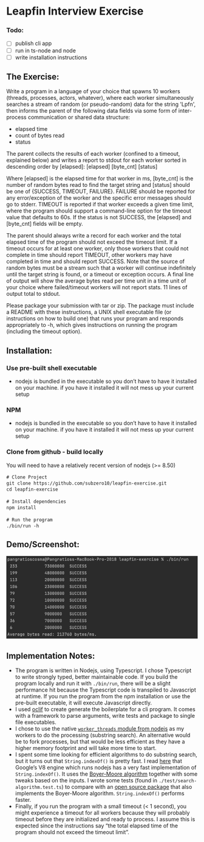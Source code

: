 # Leapfin Interview Exercise

### Todo:

- [ ] publish cli app
- [ ] run in ts-node and node
- [ ] write installation instructions

## The Exercise:

Write a program in a language of your choice that spawns 10 workers (threads, processes, actors, whatever), where each worker simultaneously searches a stream of random (or pseudo-random) data for the string 'Lpfn', then informs the parent of the following data fields via some form of inter-process communication or shared data structure:
* elapsed time
* count of bytes read
* status

The parent collects the results of each worker (confined to a timeout, explained below) and writes a report to stdout for each worker sorted in descending order by [elapsed]:
[elapsed] [byte_cnt] [status]

Where [elapsed] is the elapsed time for that worker in ms, [byte_cnt] is the number of random bytes read to find the target string and [status] should be one of {SUCCESS, TIMEOUT, FAILURE}. FAILURE should be reported for any error/exception of the worker and the specific error messages should go to stderr. TIMEOUT is reported if that worker exceeds a given time limit, where the program should support a command-line option for the timeout value that defaults to 60s. If the status is not SUCCESS, the [elapsed] and [byte_cnt] fields will be empty.

The parent should always write a record for each worker and the total elapsed time of the program should not exceed the timeout limit. If a timeout occurs for at least one worker, only those workers that could not complete in time should report TIMEOUT, other workers may have completed in time and should report SUCCESS. Note that the source of random bytes must be a stream such that a worker will continue indefinitely until the target string is found, or a timeout or exception occurs. A final line of output will show the average bytes read per time unit in a time unit of your choice where failed/timeout workers will not report stats. 11 lines of output total to stdout.

Please package your submission with tar or zip. The package must include a README with these instructions, a UNIX shell executable file (or instructions on how to build one) that runs your program and responds appropriately to -h, which gives instructions on running the program (including the timeout option).

## Installation:

### Use pre-built shell executable

- nodejs is bundled in the executable so you don’t have to have it installed on your machine. if you have it installed it will not mess up your current setup

### NPM

- nodejs is bundled in the executable so you don’t have to have it installed on your machine. if you have it installed it will not mess up your current setup 

### Clone from github - build locally

You will need to have a relatively recent version of nodejs (>= 8.50)
```shell
# Clone Project
git clone https://github.com/subzero10/leapfin-exercise.git
cd leapfin-exercise

# Install dependencies
npm install

# Run the program
./bin/run -h
```

    
## Demo/Screenshot:

![screenshot.png](screenshot.png)

## Implementation Notes:

- The program is written in Nodejs, using Typescript. I chose Typescript to write strongly typed, better maintainable code. If you build the program locally and run it with `./bin/run`, there will be a slight performance hit because the Typescript code is transpiled to Javascript at runtime. If you run the program from the npm installation or use the pre-built executable, it will execute Javascript directly.
- I used [oclif](https://oclif.io/) to create generate the boilerplate for a cli program. It comes with a framework to parse arguments, write tests and package to single file executables.
- I chose to use the native [`worker_threads` module from nodejs](https://nodejs.org/api/worker_threads.html) as my workers to do the processing (substring search). An alternative would be to fork processes, but that would be less efficient as they have a higher memory footprint and will take more time to start.
- I spent some time looking for efficient algorithms to do substring search, but it turns out that `String.indexOf()` is pretty fast. I read [here](https://harrymoreno.com/2015/08/18/substring-searching-in-javascript.html) that Google’s V8 engine which runs nodejs has a very fast implementation of `String.indexOf()`. It uses the [Boyer-Moore algorithm](https://en.wikipedia.org/wiki/Boyer%E2%80%93Moore_string-search_algorithm) together with some tweaks based on the inputs. I wrote some tests (found in `./test/search-algorithm.test.ts`) to compare with an [open source package](https://www.npmjs.com/package/fast-string-search) that also implements the Boyer-Moore algorithm. `String.indexOf()` performs faster.
- Finally, if you run the program with a small timeout (< 1 second), you might experience a timeout for all workers because they will probably timeout before they are initialized and ready to process. I assume this is expected since the instructions say “the total elapsed time of the program should not exceed the timeout limit”.
